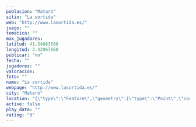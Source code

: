 ```yaml
---
poblacion: "Mataró"
sitio: "La sortida"
web: "http://www.lasortida.es/"
juego: ""
tematica: ""
max_jugadores: 
latitud: 41.54083560
longitud: 2.42967660
publicar: "no"
fecha: ""
jugadores: ""
valoracion: 
foto: ""
name: "La sortida"
webpage: "http://www.lasortida.es/"
city: "Mataró"
location: "{\"type\":\"Feature\",\"geometry\":{\"type\":\"Point\",\"coordinates\":[41.5408356,2.4296766]}}"
active: false
play_date: ""
rating: "0"
---
```

